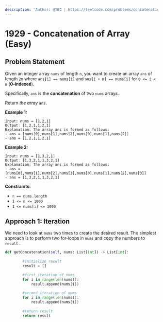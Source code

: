 ```yaml
---
description: 'Author: @TBC | https://leetcode.com/problems/concatenation-of-array/'
---
```


# 1929 - Concatenation of Array (Easy)

## Problem Statement

Given an integer array `nums` of length `n`, you want to create an array `ans` of length `2n` where `ans[i] == nums[i]` and `ans[i + n] == nums[i]` for `0 <= i < n` (**0-indexed**).

Specifically, `ans` is the **concatenation** of two `nums` arrays.

Return _the array_ `ans`.

**Example 1:**

```
Input: nums = [1,2,1]
Output: [1,2,1,1,2,1]
Explanation: The array ans is formed as follows:
- ans = [nums[0],nums[1],nums[2],nums[0],nums[1],nums[2]]
- ans = [1,2,1,1,2,1]
```

**Example 2:**

```
Input: nums = [1,3,2,1]
Output: [1,3,2,1,1,3,2,1]
Explanation: The array ans is formed as follows:
- ans = [nums[0],nums[1],nums[2],nums[3],nums[0],nums[1],nums[2],nums[3]]
- ans = [1,3,2,1,1,3,2,1]
```

**Constraints:**

* `n == nums.length`
* `1 <= n <= 1000`
* `1 <= nums[i] <= 1000`

## Approach 1: Iteration

We need to look at `nums` two times to create the desired result. The simplest approach is to perform two for-loops in `nums` and copy the numbers to `result` .&#x20;

```python
def getConcatenation(self, nums: List[int]) -> List[int]:
        
        #initialize result
        result = []
        
        #first iteration of nums
        for i in range(len(nums)):
            result.append(nums[i])
        
        #second iteration of nums
        for i in range(len(nums)):
            result.append(nums[i])
        
        #return result
        return result
```
